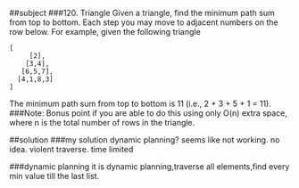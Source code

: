 ##subject
###120. Triangle
Given a triangle, find the minimum path sum from top to bottom. Each step you may move to adjacent numbers on the row below.
For example, given the following triangle
```
[
     [2],
    [3,4],
   [6,5,7],
  [4,1,8,3]
]
```
The minimum path sum from top to bottom is 11 (i.e., 2 + 3 + 5 + 1 = 11).
###Note:
Bonus point if you are able to do this using only O(n) extra space, where n is the total number of rows in the triangle.

##solution
###my solution
dynamic planning? seems like not working.
no idea. 
violent traverse. time limited 

###dynamic planning
it is dynamic planning,traverse all elements,find every min value till the last list.



